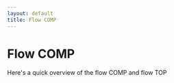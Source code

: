 ```yaml
---
layout: default
title: Flow COMP
---
```


# Flow COMP

Here's a quick overview of the flow COMP and flow TOP